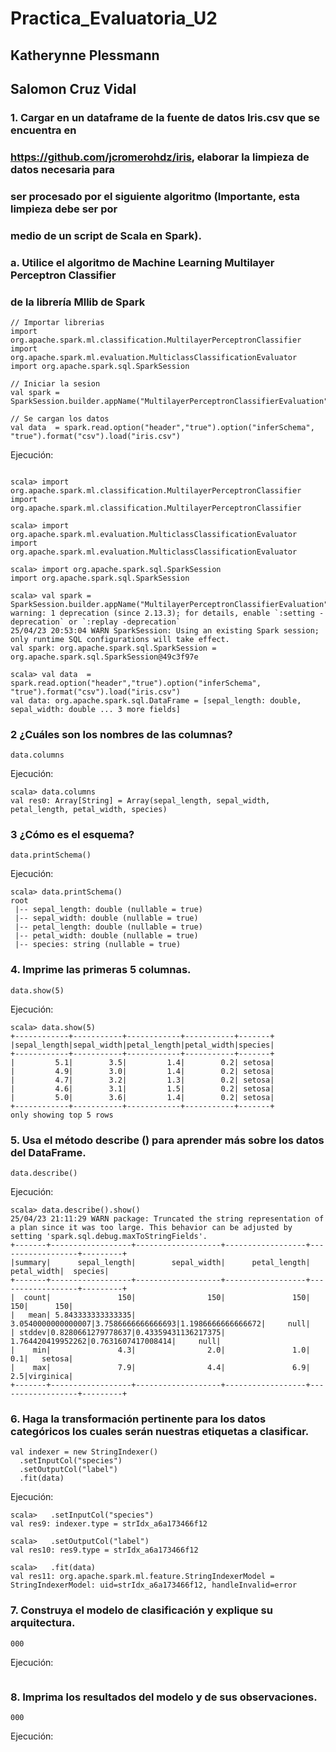 # Practica_Evaluatoria_U2
## Katherynne Plessmann
## Salomon Cruz Vidal

### 1. Cargar en un dataframe de la fuente de datos Iris.csv que se encuentra en
### https://github.com/jcromerohdz/iris, elaborar la limpieza de datos necesaria para
### ser procesado por el siguiente algoritmo (Importante, esta limpieza debe ser por
### medio de un script de Scala en Spark).
### a. Utilice el algoritmo de Machine Learning Multilayer Perceptron Classifier
### de la librería Mllib de Spark

```
// Importar librerias
import org.apache.spark.ml.classification.MultilayerPerceptronClassifier
import org.apache.spark.ml.evaluation.MulticlassClassificationEvaluator
import org.apache.spark.sql.SparkSession

// Iniciar la sesion
val spark = SparkSession.builder.appName("MultilayerPerceptronClassifierEvaluation").getOrCreate()

// Se cargan los datos
val data  = spark.read.option("header","true").option("inferSchema", "true").format("csv").load("iris.csv")
```
Ejecución:
```

scala> import org.apache.spark.ml.classification.MultilayerPerceptronClassifier
import org.apache.spark.ml.classification.MultilayerPerceptronClassifier

scala> import org.apache.spark.ml.evaluation.MulticlassClassificationEvaluator
import org.apache.spark.ml.evaluation.MulticlassClassificationEvaluator

scala> import org.apache.spark.sql.SparkSession
import org.apache.spark.sql.SparkSession

scala> val spark = SparkSession.builder.appName("MultilayerPerceptronClassifierEvaluation").getOrCreate()
warning: 1 deprecation (since 2.13.3); for details, enable `:setting -deprecation` or `:replay -deprecation`
25/04/23 20:53:04 WARN SparkSession: Using an existing Spark session; only runtime SQL configurations will take effect.
val spark: org.apache.spark.sql.SparkSession = org.apache.spark.sql.SparkSession@49c3f97e

scala> val data  = spark.read.option("header","true").option("inferSchema", "true").format("csv").load("iris.csv")
val data: org.apache.spark.sql.DataFrame = [sepal_length: double, sepal_width: double ... 3 more fields]
```
### 2 ¿Cuáles son los nombres de las columnas?
```
data.columns
```
Ejecución:
```
scala> data.columns
val res0: Array[String] = Array(sepal_length, sepal_width, petal_length, petal_width, species)
```
### 3 ¿Cómo es el esquema?
```
data.printSchema()
```
Ejecución:
```
scala> data.printSchema()
root
 |-- sepal_length: double (nullable = true)
 |-- sepal_width: double (nullable = true)
 |-- petal_length: double (nullable = true)
 |-- petal_width: double (nullable = true)
 |-- species: string (nullable = true)
```
### 4. Imprime las primeras 5 columnas.
```
data.show(5)
```
Ejecución:
```
scala> data.show(5)
+------------+-----------+------------+-----------+-------+
|sepal_length|sepal_width|petal_length|petal_width|species|
+------------+-----------+------------+-----------+-------+
|         5.1|        3.5|         1.4|        0.2| setosa|
|         4.9|        3.0|         1.4|        0.2| setosa|
|         4.7|        3.2|         1.3|        0.2| setosa|
|         4.6|        3.1|         1.5|        0.2| setosa|
|         5.0|        3.6|         1.4|        0.2| setosa|
+------------+-----------+------------+-----------+-------+
only showing top 5 rows

```
### 5. Usa el método describe () para aprender más sobre los datos del DataFrame.
```
data.describe()
```
Ejecución:
```
scala> data.describe().show()
25/04/23 21:11:29 WARN package: Truncated the string representation of a plan since it was too large. This behavior can be adjusted by setting 'spark.sql.debug.maxToStringFields'.
+-------+------------------+-------------------+------------------+------------------+---------+
|summary|      sepal_length|        sepal_width|      petal_length|       petal_width|  species|
+-------+------------------+-------------------+------------------+------------------+---------+
|  count|               150|                150|               150|               150|      150|
|   mean| 5.843333333333335| 3.0540000000000007|3.7586666666666693|1.1986666666666672|     null|
| stddev|0.8280661279778637|0.43359431136217375| 1.764420419952262|0.7631607417008414|     null|
|    min|               4.3|                2.0|               1.0|               0.1|   setosa|
|    max|               7.9|                4.4|               6.9|               2.5|virginica|
+-------+------------------+-------------------+------------------+------------------+---------+
```
### 6. Haga la transformación pertinente para los datos categóricos los cuales serán nuestras etiquetas a clasificar.
```
val indexer = new StringIndexer()
  .setInputCol("species")   
  .setOutputCol("label")    
  .fit(data)
```
Ejecución:
```
scala>   .setInputCol("species")
val res9: indexer.type = strIdx_a6a173466f12

scala>   .setOutputCol("label")
val res10: res9.type = strIdx_a6a173466f12

scala>   .fit(data)
val res11: org.apache.spark.ml.feature.StringIndexerModel = StringIndexerModel: uid=strIdx_a6a173466f12, handleInvalid=error
```
### 7. Construya el modelo de clasificación y explique su arquitectura.
```
000
```
Ejecución:
```

```
### 8. Imprima los resultados del modelo y de sus observaciones.
```
000
```
Ejecución:
```

```